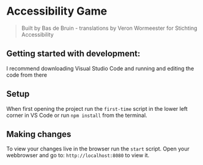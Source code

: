 # Accessibility Game

> Built by Bas de Bruin - translations by Veron Wormeester
> for Stichting Accessibility


## Getting started with development:
I recommend downloading Visual Studio Code and running and editing the code from there

## Setup
When first opening the project run the `first-time` script in the lower left corner in VS Code or run `npm install` from the terminal.

## Making changes
To view your changes live in the browser run the `start` script.
Open your webbrowser and go to: `http://localhost:8080` to view it.
